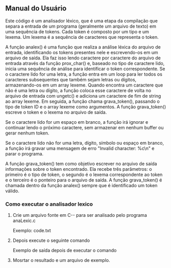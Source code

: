 ## Manual do Usuário 

Este código é um analisador léxico, que é uma etapa da compilação que separa a entrada de um programa (geralmente um arquivo de texto) em uma sequência de tokens. Cada token é composto por um tipo e um lexema. Um lexema é a sequência de caracteres que representa o token.

A função analex() é uma função que realiza a análise léxica do arquivo de entrada, identificando os tokens presentes nele e escrevendo-os em um arquivo de saída. Ela faz isso lendo caractere por caractere do arquivo de entrada através da função prox_char() e, baseado no tipo de caractere lido, inicia uma sequência de análise para identificar o token correspondente. Se o caractere lido for uma letra, a função entra em um loop para ler todos os caracteres subsequentes que também sejam letras ou dígitos, armazenando-os em um array lexeme. Quando encontra um caractere que não é uma letra ou dígito, a função coloca esse caractere de volta no arquivo de entrada com ungetc() e adiciona um caractere de fim de string ao array lexeme. Em seguida, a função chama grava_token(), passando o tipo de token ID e o array lexeme como argumentos. A função grava_token() escreve o token e o lexema no arquivo de saída.

Se o caractere lido for um espaço em branco, a função irá ignorar e continuar lendo o próximo caractere, sem armazenar em nenhum buffer ou gerar nenhum token.

Se o caractere lido não for uma letra, dígito, símbolo ou espaço em branco, a função irá gravar uma mensagem de erro "Invalid character: %c\n" e parar o programa.

A função grava_token() tem como objetivo escrever no arquivo de saída informações sobre o token encontrado. Ela recebe três parâmetros: o primeiro é o tipo de token, o segundo é o lexema correspondente ao token e o terceiro é o ponteiro para o arquivo de saída. A função grava_token() é chamada dentro da função analex() sempre que é identificado um token válido.

### Como executar o analisador lexico 

1) Crie um arquivo fonte em C-- para ser analisado pelo programa anaLexic.c 
    
    Exemplo: code.txt

2) Depois execute o seguinte comando 

    Exemplo de saída depois de executar o comando

3) Mosrtar o resultado e um arquivo de exemplo. 
